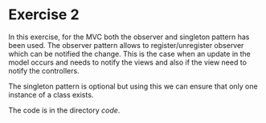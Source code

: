 # Exercise 2

In this exercise, for the MVC both the observer and singleton pattern has been used.
The observer pattern allows to register/unregister observer which can be notified the change. This is the case when an update in the model occurs and needs to notify the views and also if the view need to notify the controllers.

The singleton pattern is optional but using this we can ensure that only one instance of a class exists.

The code is in the directory _code_.
